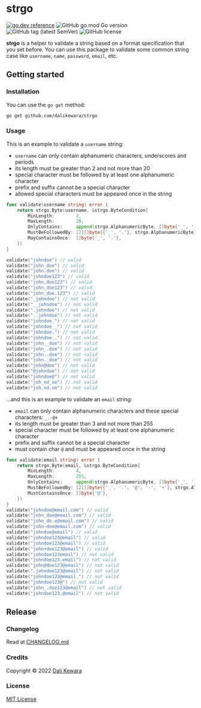 # strgo

[![go.dev reference](https://img.shields.io/badge/go.dev-reference-007d9c?logo=go&logoColor=white&style=flat-square)](https://pkg.go.dev/github.com/dalikewara/strgo)
![GitHub go.mod Go version](https://img.shields.io/github/go-mod/go-version/dalikewara/strgo)
![GitHub tag (latest SemVer)](https://img.shields.io/github/v/tag/dalikewara/strgo)
![GitHub license](https://img.shields.io/github/license/dalikewara/strgo)

**strgo** is a helper to validate a string based on a format specification that you set before. You can use this package to validate
some common string case like `username`, `name`, `password`, `email`, etc.

## Getting started

### Installation

You can use the `go get` method:

```bash
go get github.com/dalikewara/strgo
```

### Usage

This is an example to validate a `username` string:

- `username` can only contain alphanumeric characters, underscores and periods
- its length must be greater than 2 and not more than 20
- special character must be followed by at least one alphanumeric character
- prefix and suffix cannot be a special character
- allowed special characters must be appeared once in the string

```go
func validate(username string) error {
    return strgo.Byte(username, &strgo.ByteCondition{
        MinLength:        3,
        MaxLength:        20,
        OnlyContains:     append(strgo.AlphanumericByte, []byte{'_', '.'}...),
        MustBeFollowedBy: [2][]byte{{'_', '.'}, strgo.AlphanumericByte},
        MayContainsOnce:  []byte{'_', '.'},
    })
}

validate("johndoe") // valid
validate("john_doe") // valid
validate("john.doe") // valid
validate("johndoe123") // valid
validate("john.doe123") // valid
validate("john_doe123") // valid
validate("john_doe.123") // valid
validate("_johndoe") // not valid
validate("__johndoe") // not valid
validate(".johndoe") // not valid
validate("..johndoe") // not valid
validate("johndoe_") // not valid
validate("johndoe__") // not valid
validate("johndoe.") // not valid
validate("johndoe..") // not valid
validate("john__doe") // not valid
validate("john_.doe") // not valid
validate("john..doe") // not valid
validate("john._doe") // not valid
validate("john@doe") // not valid
validate("@johndoe") // not valid
validate("johndoe@") // not valid
validate("joh_nd_oe") // not valid
validate("joh.nd.oe") // not valid
```

...and this is an example to validate an `email` string:

- `email` can only contain alphanumeric characters and these special characters: `_.-@+`
- its length must be greater than 3 and not more than 255
- special character must be followed by at least one alphanumeric character
- prefix and suffix cannot be a special character
- must contain char `@` and must be appeared once in the string

```go
func validate(email string) error {
    return strgo.Byte(email, &strgo.ByteCondition{
        MinLength:        4,
        MaxLength:        255,
        OnlyContains:     append(strgo.AlphanumericByte, []byte{'_', '.', '@', '-', '+'}...),
        MustBeFollowedBy: [2][]byte{{'_', '.', '@', '-', '+'}, strgo.AlphanumericByte},
        MustContainsOnce: []byte{'@'},
    })
}
validate("johndoe@email.com") // valid
validate("john_doe@email.com") // valid
validate("john_do.e@email.com") // valid
validate("john-doe@email.com") // valid
validate("johndoe@email") // valid
validate("johndoe123@email") // valid
validate("johndoe123@email") // valid
validate("john+doe123@email") // valid
validate("johndoe123email") // not valid
validate("johndoe123.email") // not valid
validate("john@doe123@email") // not valid
validate(".johndoe123@email") // not valid
validate("johndoe123@email.") // not valid
validate("johndoe123@") // not valid
validate("john_.doe123@email") // not valid
validate("johndoe123.@email") // not valid
```

## Release

### Changelog

Read at [CHANGELOG.md](https://github.com/dalikewara/strgo/blob/master/CHANGELOG.md)

### Credits

Copyright &copy; 2022 [Dali Kewara](https://www.dalikewara.com)

### License

[MIT License](https://github.com/dalikewara/strgo/blob/master/LICENSE)
